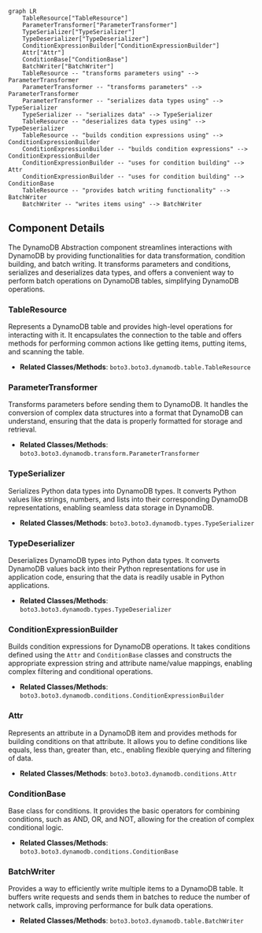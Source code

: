 ```mermaid
graph LR
    TableResource["TableResource"]
    ParameterTransformer["ParameterTransformer"]
    TypeSerializer["TypeSerializer"]
    TypeDeserializer["TypeDeserializer"]
    ConditionExpressionBuilder["ConditionExpressionBuilder"]
    Attr["Attr"]
    ConditionBase["ConditionBase"]
    BatchWriter["BatchWriter"]
    TableResource -- "transforms parameters using" --> ParameterTransformer
    ParameterTransformer -- "transforms parameters" --> ParameterTransformer
    ParameterTransformer -- "serializes data types using" --> TypeSerializer
    TypeSerializer -- "serializes data" --> TypeSerializer
    TableResource -- "deserializes data types using" --> TypeDeserializer
    TableResource -- "builds condition expressions using" --> ConditionExpressionBuilder
    ConditionExpressionBuilder -- "builds condition expressions" --> ConditionExpressionBuilder
    ConditionExpressionBuilder -- "uses for condition building" --> Attr
    ConditionExpressionBuilder -- "uses for condition building" --> ConditionBase
    TableResource -- "provides batch writing functionality" --> BatchWriter
    BatchWriter -- "writes items using" --> BatchWriter
```

## Component Details

The DynamoDB Abstraction component streamlines interactions with DynamoDB by providing functionalities for data transformation, condition building, and batch writing. It transforms parameters and conditions, serializes and deserializes data types, and offers a convenient way to perform batch operations on DynamoDB tables, simplifying DynamoDB operations.

### TableResource
Represents a DynamoDB table and provides high-level operations for interacting with it. It encapsulates the connection to the table and offers methods for performing common actions like getting items, putting items, and scanning the table.
- **Related Classes/Methods**: `boto3.boto3.dynamodb.table.TableResource`

### ParameterTransformer
Transforms parameters before sending them to DynamoDB. It handles the conversion of complex data structures into a format that DynamoDB can understand, ensuring that the data is properly formatted for storage and retrieval.
- **Related Classes/Methods**: `boto3.boto3.dynamodb.transform.ParameterTransformer`

### TypeSerializer
Serializes Python data types into DynamoDB types. It converts Python values like strings, numbers, and lists into their corresponding DynamoDB representations, enabling seamless data storage in DynamoDB.
- **Related Classes/Methods**: `boto3.boto3.dynamodb.types.TypeSerializer`

### TypeDeserializer
Deserializes DynamoDB types into Python data types. It converts DynamoDB values back into their Python representations for use in application code, ensuring that the data is readily usable in Python applications.
- **Related Classes/Methods**: `boto3.boto3.dynamodb.types.TypeDeserializer`

### ConditionExpressionBuilder
Builds condition expressions for DynamoDB operations. It takes conditions defined using the `Attr` and `ConditionBase` classes and constructs the appropriate expression string and attribute name/value mappings, enabling complex filtering and conditional operations.
- **Related Classes/Methods**: `boto3.boto3.dynamodb.conditions.ConditionExpressionBuilder`

### Attr
Represents an attribute in a DynamoDB item and provides methods for building conditions on that attribute. It allows you to define conditions like equals, less than, greater than, etc., enabling flexible querying and filtering of data.
- **Related Classes/Methods**: `boto3.boto3.dynamodb.conditions.Attr`

### ConditionBase
Base class for conditions. It provides the basic operators for combining conditions, such as AND, OR, and NOT, allowing for the creation of complex conditional logic.
- **Related Classes/Methods**: `boto3.boto3.dynamodb.conditions.ConditionBase`

### BatchWriter
Provides a way to efficiently write multiple items to a DynamoDB table. It buffers write requests and sends them in batches to reduce the number of network calls, improving performance for bulk data operations.
- **Related Classes/Methods**: `boto3.boto3.dynamodb.table.BatchWriter`

